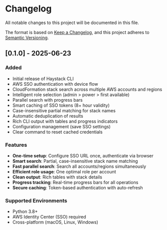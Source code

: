 # Changelog

All notable changes to this project will be documented in this file.

The format is based on [Keep a Changelog](https://keepachangelog.com/en/1.0.0/),
and this project adheres to [Semantic Versioning](https://semver.org/spec/v2.0.0.html).

## [0.1.0] - 2025-06-23

### Added
- Initial release of Haystack CLI
- AWS SSO authentication with device flow
- CloudFormation stack search across multiple AWS accounts and regions
- Intelligent role selection (admin > power > first available)
- Parallel search with progress bars
- Smart caching of SSO tokens (8+ hour validity)
- Case-insensitive partial matching for stack names
- Automatic deduplication of results
- Rich CLI output with tables and progress indicators
- Configuration management (save SSO settings)
- Clear command to reset cached credentials

### Features
- **One-time setup**: Configure SSO URL once, authenticate via browser
- **Smart search**: Partial, case-insensitive stack name matching
- **Fast parallel search**: Search all accounts/regions simultaneously
- **Efficient role usage**: One optimal role per account
- **Clean output**: Rich tables with stack details
- **Progress tracking**: Real-time progress bars for all operations
- **Secure caching**: Token-based authentication with auto-refresh

### Supported Environments
- Python 3.8+
- AWS Identity Center (SSO) required
- Cross-platform (macOS, Linux, Windows)
